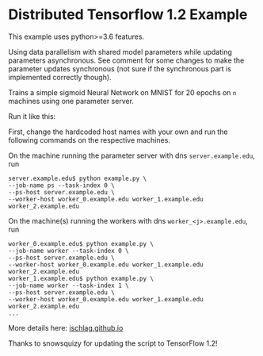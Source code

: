 # Distributed Tensorflow 1.2 Example 

This example uses python>=3.6 features.

Using data parallelism with shared model parameters while updating parameters
asynchronous.  See comment for some changes to make the parameter updates
synchronous (not sure if the synchronous part is implemented correctly though).

Trains a simple sigmoid Neural Network on MNIST for 20 epochs on `n` machines
using one parameter server.

Run it like this: 

First, change the hardcoded host names with your own and run the following commands on the respective machines.

On the machine running the parameter server with dns `server.example.edu`, run
```
server.example.edu$ python example.py \
--job-name ps --task-index 0 \
--ps-host server.example.edu \
--worker-host worker_0.example.edu worker_1.example.edu worker_2.example.edu
```
On the machine(s) running the workers with dns `worker_<j>.example.edu`, run 
```
worker_0.example.edu$ python example.py \
--job-name worker --task-index 0 \
--ps-host server.example.edu \
--worker-host worker_0.example.edu worker_1.example.edu worker_2.example.edu
worker_1.example.edu$ python example.py \
--job-name worker --task-index 1 \
--ps-host server.example.edu \
--worker-host worker_0.example.edu worker_1.example.edu worker_2.example.edu
...
```

More details here: [ischlag.github.io](http://ischlag.github.io/)

Thanks to snowsquizy for updating the script to TensorFlow 1.2!
